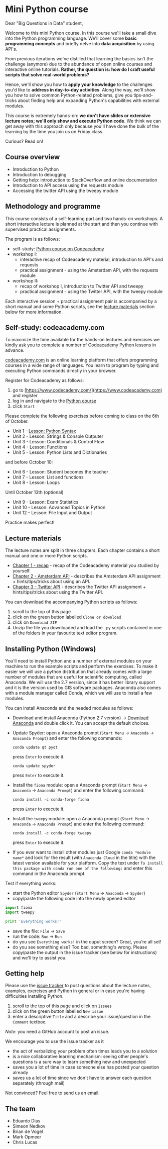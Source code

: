 # Mini Python course

Dear "Big Questions in Data" student, 

Welcome to this mini Python course. In this course we'll take a small dive into the Python programming language. We'll cover some **basic programming concepts** and briefly delve into **data acquisition** by using API's.

From previous iterations we've distilled that learning the basics isn't the challenge (anymore) due to the abundance of open online courses and interactive online tutorials. **Rather, the question is: how do I craft useful scripts that solve real-world problems?** 

Hence, we'll show you how to **apply your knowledge** to the challenges you'd like to **address in day-to-day activities**. Along the way, we'll show you how to solve common Python-related problems, give you tips-and-tricks about finding help and expanding Python's capabilities with external modules.

This course is extremely hands-on: **we don't have slides or extensive lecture notes; we'll only show and execute Python code**. We think we can get away with this approach only because you'll have done the bulk of the learning by the time you join us on Friday class. 

Curious? Read on!

## Course overview

- Introduction to Python
- Introduction to debugging
- Getting help: introduction to StackOverflow and online documentation 
- Introduction to API access using the requests module
- Accessing the twitter API using the tweepy module

## Methodology and programme

This course consists of a self-learning part and two hands-on workshops. A short interactive lecture is planned at the start and then you continue with supervised practical assignments.

The program is as follows:
 - self-study: [Python course on Codeacademy](https://www.codecademy.com/learn/python)
 - workshop I:
   - interactive recap of Codeacademy material, introduction to API's and requests
   - practical assignment - using the Amsterdam API, with the requests module
 - workshop II: 
   - recap of workshop I, introduction to Twitter API and tweepy
   - practical assignment - using the Twitter API, with the tweepy module

Each interactive session + practical assignment pair is accompanied by a short manual and some Python scripts, see the [lecture materials](https://github.com/eduardodias/Mini-python-course#lecture-materials) section below for more information. 

## Self-study: codeacademy.com

To maximize the time available for the hands-on lectures and exercises we kindly ask you to complete a number of Codeacademy Python lessons in advance.
 
 [codeacademy.com](codeacademy.com) is an online learning platform that offers programming courses in a wide range of languages. You learn to program by typing and executing Python commands directly in your browser.
 
 Register for Codeacademy as follows:

1. go to [https://www.codecademy.com/](https://www.codeacademy.com) and register
2. log in and navigate to the [Python course](https://www.codecademy.com/learn/python)
3. click `Start`

Please complete the following exercises before coming to class on the 6th of October. 

- Unit 1 - [Lesson: Python Syntax](https://www.codecademy.com/courses/introduction-to-python-6WeG3/0/1)
- Unit 2 - Lesson: Strings & Console Outputer
- Unit 3 - Lesson: Conditionals & Control Flow
- Unit 4 - Lesson: Functions
- Unit 5 - Lesson: Python Lists and Dictionaries

and before October 10:
- Unit 6 - Lesson: Student becomes the teacher
- Unit 7 - Lesson: List and functions
- Unit 8 - Lesson: Loops

Until October 13th (optional)
- Unit 9 - Lesson: Exam Statistics
- Unit 10 - Lesson: Advanced Topics in Python
- Unit 12 - Lesson: File Input and Output

Practice makes perfect!

## Lecture materials

The lecture notes are split in three chapters. Each chapter contains a short manual and one or more Python scripts. 

- [Chapter 1 - recap](https://github.com/eduardodias/Mini-python-course/tree/master/1_Recap) - recap of the Codeacademy material you studied by yourself.
- [Chapter 2 - Amsterdam API](https://github.com/eduardodias/Mini-python-course/tree/master/2_AmsterdamAPI) - describes the Amsterdam API assignment + hints/tips/tricks about using an API.
- [Chapter 3 - Twitter API](https://github.com/eduardodias/Mini-python-course/tree/master/3_TwitterAPI) - describes the Twitter API assignment + hints/tips/tricks about using the Twitter API.

You can download the accompanying Python scripts as follows:

1. scroll to the top of this page
2. click on the green button labelled `Clone or download`
3. click on `Download ZIP`
4. Unzip the file you downloaded and load the `.py` scripts contained in one of the folders in your favourite text editor program.

## Installing Python (Windows)

You'll need to install Python and a number of external modules on your machine to run the example scripts and perform the exercises. To make it easier we will use a python distribution that already comes with a large number of modules that are useful for scientific computing, called Anaconda. We will use the 2.7 version, since it has better library support and it is the version used by GIS software packages. Anaconda also comes with a module manager called Conda, which we will use to install a few modules.

You can install Anaconda and the needed modules as follows: 

- Download and install Anaconda (Python 2.7 version) -> [Download Anaconda](https://www.anaconda.com/download/) and double click it. You can accept the default choices.

- Update Spyder: open a Anaconda prompt (`Start Menu` -> `Anaconda` -> `Anaconda Prompt`) and enter the following commands:

    `conda update qt pyqt`
    
    press `Enter` to execute it.

    `conda update spyder`
    
    press `Enter` to execute it.
    
- Install the `fiona` module: open a Anaconda prompt (`Start Menu` -> `Anaconda` -> `Anaconda Prompt`) and enter the following command:

    `conda install -c conda-forge fiona`

    press `Enter` to execute it.

- Install the `tweepy` module: open a Anaconda prompt (`Start Menu` -> `Anaconda` -> `Anaconda Prompt`) and enter the following command:

    `conda install -c conda-forge tweepy`

    press `Enter` to execute it.

- If you ever want to install other modules just Google `conda *module name*` and look for the result (with `Anaconda Cloud` in the title) with the latest version available for your platform. Copy the text under `To install this package with conda run one of the following:` and enter this command in the Anaconda prompt.

Test if everything works: 
- start the Python editor `Spyder` (`Start Menu` -> `Anaconda` -> `Spyder`)
- copy/paste the following code into the newly opened editor

```python
import fiona
import tweepy

print 'Everything works!'
```
- save the file: `File` -> `Save`
- run the code: `Run` -> `Run`
- do you see `Everything works!` in the ouput screen? Great, you're all set!
- do you see something else? Too bad, something's wrong. Please copy/paste the output in the issue tracker (see below for instructions) and we'll try to assist you.

## Getting help

Please use the [issue tracker](https://github.com/eduardodias/Mini-python-course/issues) to post questions about the lecture notes, examples, exercises and Python in general or in case you're having difficulties installing Python. 

1. scroll to the top of this page and click on `Issues`
2. click on the green button labelled `New issue`
3. enter a descriptive `Title` and a describe your issue/question in the `Comment` textbox.
 
*Note*: you need a GitHub account to post an issue.
 
We encourage you to use the issue tracker as it 

- the act of verbalizing your problem often times leads you to a solution
- is a nice collaborative learning mechanism: seeing other people's questions is a sure way to learn something new and unexpected
- saves you a lot of time in case someone else has posted your question already
- saves us a lot of time since we don't have to answer each question separately (through mail)
 
 Not convinced? Feel free to send us an email. 

## The team

- Eduardo Dias
- Simeon Nedkov
- Brian de Vogel
- Mark Opmeer
- Chris Lucas
